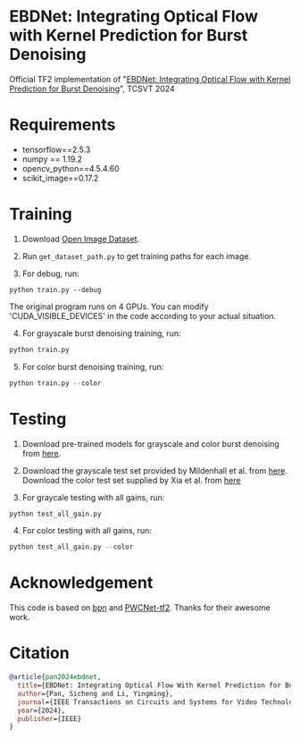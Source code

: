 # EBDNet: Integrating Optical Flow with Kernel Prediction for Burst Denoising
Official TF2 implementation of "[EBDNet: Integrating Optical Flow with Kernel Prediction for Burst Denoising](https://ieeexplore.ieee.org/document/10487901/)", TCSVT 2024


# Requirements

- tensorflow==2.5.3
- numpy == 1.19.2
- opencv_python==4.5.4.60
- scikit_image==0.17.2

# Training

1. Download [Open Image Dataset](https://github.com/cvdfoundation/open-images-dataset).

2. Run `get_dataset_path.py` to get training paths for each image. 

3. For debug, run:
```
python train.py --debug
```

The original program runs on 4 GPUs. You can modify 'CUDA_VISIBLE_DEVICES' in the code according to your actual situation.

4. For grayscale burst denoising training, run:

```Python
python train.py
```

5. For color burst denoising training, run:

```Python
python train.py --color
```


# Testing

1. Download pre-trained models for grayscale and color burst denoising from [here](https://drive.google.com/drive/folders/1KMTR32Tx3V0FMu7wyv9gRU0P9uq15i7q?usp=sharing).

2. Download the grayscale test set provided by Mildenhall et al. from [here](https://drive.google.com/file/d/1UptBXV4f56wMDpS365ydhZkej6ABTFq1/view). Download the color test set supplied by Xia et al. from [here](https://drive.google.com/file/d/1rXmauXa_AW8ZrNiD2QPrbmxcIOfsiONE/view?usp=sharing)

3. For graycale testing with all gains, run:

```Python
python test_all_gain.py
```

4. For color testing with all gains, run:

```Python
python test_all_gain.py --color
```

# Acknowledgement

This code is based on [bpn](https://github.com/likesum/bpn) and [PWCNet-tf2](https://github.com/hellochick/PWCNet-tf2). Thanks for their awesome work.


# Citation

```bibtex
@article{pan2024ebdnet,
  title={EBDNet: Integrating Optical Flow With Kernel Prediction for Burst Denoising},
  author={Pan, Sicheng and Li, Yingming},
  journal={IEEE Transactions on Circuits and Systems for Video Technology},
  year={2024},
  publisher={IEEE}
}
```
